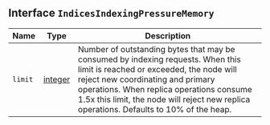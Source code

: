 ## Interface `IndicesIndexingPressureMemory`

| Name | Type | Description |
| - | - | - |
| `limit` | [integer](./integer.md) | Number of outstanding bytes that may be consumed by indexing requests. When this limit is reached or exceeded, the node will reject new coordinating and primary operations. When replica operations consume 1.5x this limit, the node will reject new replica operations. Defaults to 10% of the heap. |
